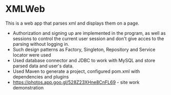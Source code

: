# XMLWeb
This is a web app that parses xml and displays them on a page.

- Authorization and signing up are implemented in the program, as well as sessions to control the current user session and don't give acces to the parsing without logging in.
- Such design patterns as Factory, Singleton, Repository and Service locator were used
- Used database connector and JDBC to work with MySQL and store parsed data and user's data.
- Used Maven to generate a project, configured pom.xml with dependencies and plugins
- https://photos.app.goo.gl/528Z23XHne8CnFL69 - site work demonstration
